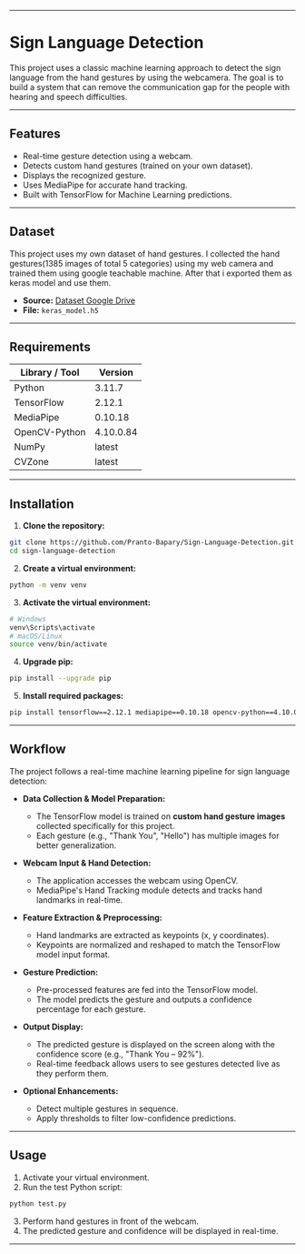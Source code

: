 
---

# Sign Language Detection

This project uses a classic machine learning approach to detect the sign language from the hand gestures by using the webcamera. The goal is to build a system that can remove the communication gap for the people with hearing and speech difficulties.

---

## Features

- Real-time gesture detection using a webcam.
- Detects custom hand gestures (trained on your own dataset).
- Displays the recognized gesture.
- Uses MediaPipe for accurate hand tracking.
- Built with TensorFlow for Machine Learning predictions.

---

## Dataset

This project uses my own dataset of hand gestures. I collected the hand gestures(1385 images of total 5 categories) using my web camera and trained them using google teachable machine. After that i exported them as keras model and use them.

- **Source:** [Dataset Google Drive](https://drive.google.com/file/d/1G2exjkMMH_ZecFawdjA1PCsU-Lppsv3W/view?usp=sharing)
- **File:** `keras_model.h5`

---

## Requirements

| Library / Tool | Version   |
| -------------- | --------- |
| Python         | 3.11.7    |
| TensorFlow     | 2.12.1    |
| MediaPipe      | 0.10.18   |
| OpenCV-Python  | 4.10.0.84 |
| NumPy          | latest    |
| CVZone         | latest    |

---

## Installation

1. **Clone the repository:**

```bash
git clone https://github.com/Pranto-Bapary/Sign-Language-Detection.git
cd sign-language-detection
```

2. **Create a virtual environment:**

```bash
python -m venv venv
```

3. **Activate the virtual environment:**

```bash
# Windows
venv\Scripts\activate
# macOS/Linux
source venv/bin/activate
```

4. **Upgrade pip:**

```bash
pip install --upgrade pip
```

5. **Install required packages:**

```bash
pip install tensorflow==2.12.1 mediapipe==0.10.18 opencv-python==4.10.0.84 numpy cvzone
```

---

## Workflow

The project follows a real-time machine learning pipeline for sign language detection:

- **Data Collection & Model Preparation:**

  - The TensorFlow model is trained on **custom hand gesture images** collected specifically for this project.
  - Each gesture (e.g., "Thank You", "Hello") has multiple images for better generalization.

- **Webcam Input & Hand Detection:**

  - The application accesses the webcam using OpenCV.
  - MediaPipe's Hand Tracking module detects and tracks hand landmarks in real-time.

- **Feature Extraction & Preprocessing:**

  - Hand landmarks are extracted as keypoints (x, y coordinates).
  - Keypoints are normalized and reshaped to match the TensorFlow model input format.

- **Gesture Prediction:**

  - Pre-processed features are fed into the TensorFlow model.
  - The model predicts the gesture and outputs a confidence percentage for each gesture.

- **Output Display:**

  - The predicted gesture is displayed on the screen along with the confidence score (e.g., "Thank You – 92%").
  - Real-time feedback allows users to see gestures detected live as they perform them.

- **Optional Enhancements:**

  - Detect multiple gestures in sequence.
  - Apply thresholds to filter low-confidence predictions.

---

## Usage

1. Activate your virtual environment.
2. Run the test Python script:

```bash
python test.py
```

3. Perform hand gestures in front of the webcam.
4. The predicted gesture and confidence will be displayed in real-time.

---
